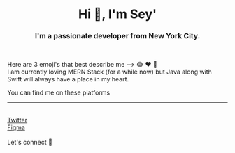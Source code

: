<h1 align="center">Hi 👋, I'm Sey'</h1>
<h3 align="center">I'm a passionate developer from New York City.</h3>
<br>

<p>Here are 3 emoji's that best describe me --> 😂 ♥️ 🤙
  <br>I am currently loving MERN Stack (for a while now) but Java along with Swift will always have a place in my heart.</p>

<p>
You can find me on these platforms <br>
  <hr>
  <br><a href="https://twitter.com/seycileli">Twitter<a>
  <br><a href="https://www.figma.com/@seycileli">Figma<a>
  
  <br>
  <br>Let's connect 🤙
</p>
